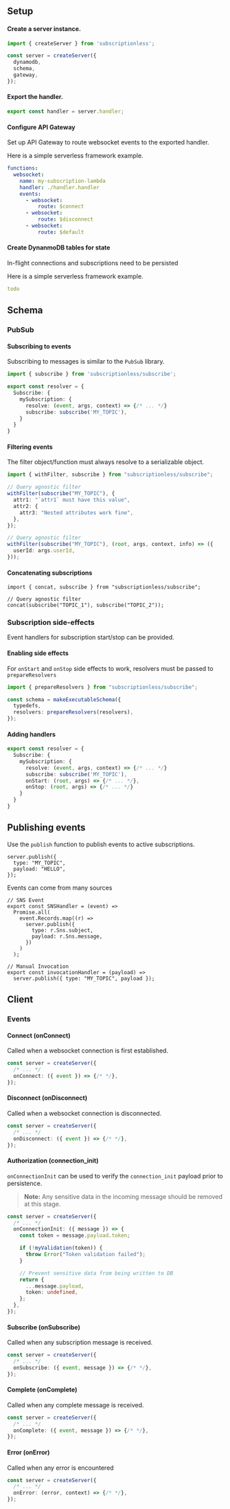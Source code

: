 ## Setup

#### Create a server instance.

```ts
import { createServer } from 'subscriptionless';

const server = createServer({
  dynamodb,
  schema,
  gateway,
});
```

#### Export the handler.

```ts
export const handler = server.handler;
```

#### Configure API Gateway

Set up API Gateway to route websocket events to the exported handler.

Here is a simple serverless framework example.

```yaml
functions:
  websocket:
    name: my-subscription-lambda
    handler: ./handler.handler
    events:
      - websocket:
          route: $connect
      - websocket:
          route: $disconnect
      - websocket:
          route: $default
```

#### Create DynanmoDB tables for state

In-flight connections and subscriptions need to be persisted

Here is a simple serverless framework example.

```yaml
todo
```

## Schema

### PubSub

#### Subscribing to events

Subscribing to messages is similar to the `PubSub` library.

```ts
import { subscribe } from 'subscriptionless/subscribe';

export const resolver = {
  Subscribe: {
    mySubscription: {
      resolve: (event, args, context) => {/* ... */}
      subscribe: subscribe('MY_TOPIC'),
    }
  }
}
```

#### Filtering events

The filter object/function must always resolve to a serializable object.

```ts
import { withFilter, subscribe } from "subscriptionless/subscribe";

// Query agnostic filter
withFilter(subscribe("MY_TOPIC"), {
  attr1: "`attr1` must have this value",
  attr2: {
    attr3: "Nested attributes work fine",
  },
});

// Query agnostic filter
withFilter(subscribe("MY_TOPIC"), (root, args, context, info) => ({
  userId: args.userId,
}));
```

#### Concatenating subscriptions

```tsx
import { concat, subscribe } from "subscriptionless/subscribe";

// Query agnostic filter
concat(subscribe("TOPIC_1"), subscribe("TOPIC_2"));
```

### Subscription side-effects

Event handlers for subscription start/stop can be provided.

#### Enabling side effects

For `onStart` and `onStop` side effects to work, resolvers must be passed to `prepareResolvers`

```ts
import { prepareResolvers } from "subscriptionless/subscribe";

const schema = makeExecutableSchema({
  typedefs,
  resolvers: prepareResolvers(resolvers),
});
```

#### Adding handlers

```ts
export const resolver = {
  Subscribe: {
    mySubscription: {
      resolve: (event, args, context) => {/* ... */}
      subscribe: subscribe('MY_TOPIC'),
      onStart: (root, args) => {/* ... */},
      onStop: (root, args) => {/* ... */}
    }
  }
}
```

## Publishing events

Use the `publish` function to publish events to active subscriptions.

```tsx
server.publish({
  type: "MY_TOPIC",
  payload: "HELLO",
});
```

Events can come from many sources

```tsx
// SNS Event
export const SNSHandler = (event) =>
  Promise.all(
    event.Records.map((r) =>
      server.publish({
        type: r.Sns.subject,
        payload: r.Sns.message,
      })
    )
  );

// Manual Invocation
export const invocationHandler = (payload) =>
  server.publish({ type: "MY_TOPIC", payload });
```

## Client

### Events

#### Connect (onConnect)

Called when a websocket connection is first established.

```ts
const server = createServer({
  /* ... */
  onConnect: ({ event }) => {/* */},
});
```

#### Disconnect (onDisconnect)

Called when a websocket connection is disconnected.

```ts
const server = createServer({
  /* ... */
  onDisconnect: ({ event }) => {/* */},
});
```

#### Authorization (connection_init)

`onConnectionInit` can be used to verify the `connection_init` payload prior to persistence.

> **Note:** Any sensitive data in the incoming message should be removed at this stage.

```ts
const server = createServer({
  /* ... */
  onConnectionInit: ({ message }) => {
    const token = message.payload.token;

    if (!myValidation(token)) {
      throw Error("Token validation failed");
    }

    // Prevent sensitive data from being written to DB
    return {
      ...message.payload,
      token: undefined,
    };
  },
});
```

#### Subscribe (onSubscribe)

Called when any subscription message is received.

```ts
const server = createServer({
  /* ... */
  onSubscribe: ({ event, message }) => {/* */},
});
```


#### Complete (onComplete)

Called when any complete message is received.

```ts
const server = createServer({
  /* ... */
  onComplete: ({ event, message }) => {/* */},
});
```

#### Error (onError)

Called when any error is encountered

```ts
const server = createServer({
  /* ... */
  onError: (error, context) => {/* */},
});
```

